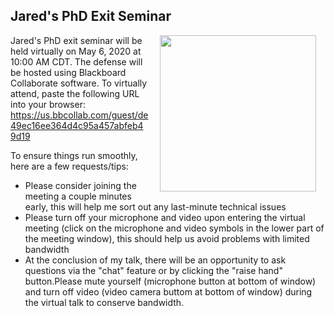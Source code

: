 ## Jared's PhD Exit Seminar

<img style="padding: 0 15px; float: right;" src="https://jaredjbeck.github.io/content/Beck_PhD_Exit_Seminar_Poster.png" width="250" align="right">

Jared's PhD exit seminar will be held virtually on May 6, 2020 at 10:00 AM CDT. The defense will be hosted using Blackboard Collaborate software. To virtually attend, paste the following URL into your browser: https://us.bbcollab.com/guest/de49ec16ee364d4c95a457abfeb49d19

To ensure things run smoothly, here are a few requests/tips:
* Please consider joining the meeting a couple minutes early, this will help me sort out any last-minute technical issues
* Please turn off your microphone and video upon entering the virtual meeting (click on the microphone and video symbols in the lower part of the meeting window), this should help us avoid problems with limited bandwidth
* At the conclusion of my talk, there will be an opportunity to ask questions via the "chat" feature or by clicking the "raise hand" button.Please mute yourself (microphone button at bottom of window) and turn off video (video camera buttom at bottom of window) during the virtual talk to conserve bandwidth.
